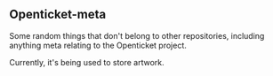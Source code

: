 ## Openticket-meta

Some random things that don't belong to other repositories, including anything meta relating to the Openticket project.

Currently, it's being used to store artwork.
